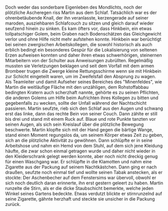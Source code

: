 Doch weder das sonderbare Eigenleben des Mondlichts, noch der plötzliche Ascheregen riss Martin aus dem Schlaf. Tatsächlich war es der ohrenbetäubende Knall, der ihn veranlasste, kerzengerade auf seiner maroden, ausziehbaren Schlafcouch zu sitzen und gleich darauf wieder seufzend hinein zu sinken. Es kam öfters vor, dass Hinkbein, ein etwas tollpatschiger Golem, beim Graben nach Bodenschätzen das Gleichgewicht verlor und ohne Hilfe nicht mehr aufstehen konnte. Hinkbein war berüchtigt bei seinen zwergischen Arbeitskollegen, die sowohl historisch als auch erblich bedingt ein besonderes Gespür für die Lokalisierung von seltenen Erzen aufweisen konnten und daher ihren etwas schwerhörigen, steinernen Mitarbeitern von der Schulter aus Anweisungen zubrüllten. Regelmäßig mussten sie Verletzungen beklagen und seit dem Vorfall mit dem armen Brombeer trugen die Zwerge kleine Rettungsschirme wenn sie mit Hinkbein zur Schicht eingeteilt waren, um im Zweifelsfall den Absprung zu wagen.
Als Teamleiter und damit Aufseher seines Bereiches des "Minenfeldes", wie Martin die weitläufige Fläche mit den unzähligen, dem Rohstoffabbau bedingten Kratern auch scherzhaft nannte, gehörte es zu seinen Pflichten, die anderen Golems um Hilfe beim Aufrichten ihres Kollegen zu bitten und gegebenfalls zu wecken, sollte der Unfall während der Nachtschicht passieren. Martin seufzte, rieb sich den Schlaf aus den Augen und schwang erst das linke, dann das rechte Bein von seiner Couch. Dann zählte er still bis drei und stand mit einem Ruck auf. Blaue und rote Punkte tanzten vor seinen Augen, als sich sein Kreislauf über die plötzliche Bewegung beschwerte. Martin klopfte sich mit der Hand gegen die bärtige Wange, stand einen Moment regungslos da, um seinem Körper etwas Zeit zu geben, sich an die plötzliche Aktivität zu gewöhnen. Dann schlüpfte er in seine Arbeitshose und nahm ein Hemd von dem Stuhl, auf dem sich jene Kleidung häufte, die zwar schon einmal getragen wurde und daher nicht wieder in den Kleiderschrank gelegt werden konnte, aber noch nicht dreckig genug für einen Waschgang war. Er schlüpfte in die Klamotten und nahm eine Zigarette aus der Packung auf seinem Nachtkästchen. Dann ging er nach draußen, seufzte noch einmal tief und wollte seinen Tabak anstecken, als er stockte: Der Aschenbecher auf dem Fenstersims war übervoll, obwohl er sich noch deutlich daran erinnerte, ihn erst gestern geleert zu haben. Martin runzelte die Stirn, als er die dicke Staubschicht bemerkte, welche jeden Winkel seines Gartens bedeckte. Etwas verdutzt blickte er stirnrunzelnd auf seine Zigarette, gähnte herzhaft und steckte sie unsicher in die Packung zurück.
